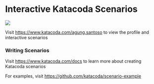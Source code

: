 # Interactive Katacoda Scenarios

[![](http://shields.katacoda.com/katacoda/agung.santoso/count.svg)](https://www.katacoda.com/agung.santoso "Get your profile on Katacoda.com")

Visit https://www.katacoda.com/agung.santoso to view the profile and interactive scenarios

### Writing Scenarios
Visit https://www.katacoda.com/docs to learn more about creating Katacoda scenarios

For examples, visit https://github.com/katacoda/scenario-example
